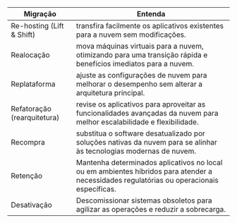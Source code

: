 
| Migração | Entenda |
| -----    | -----   |
| Re-hosting (Lift & Shift) | transfira facilmente os aplicativos existentes para a nuvem sem modificações. |
| Realocação | mova máquinas virtuais para a nuvem, otimizando para uma transição rápida e benefícios imediatos para a nuvem.|
| Replataforma| ajuste as configurações de nuvem para melhorar o desempenho sem alterar a arquitetura principal. |
| Refatoração (rearquitetura) | revise os aplicativos para aproveitar as funcionalidades avançadas da nuvem para melhor escalabilidade e flexibilidade. |
| Recompra | substitua o software desatualizado por soluções nativas da nuvem para se alinhar às tecnologias modernas de nuvem.|
| Retenção | Mantenha determinados aplicativos no local ou em ambientes híbridos para atender a necessidades regulatórias ou operacionais específicas. |
| Desativação | Descomissionar sistemas obsoletos para agilizar as operações e reduzir a sobrecarga. |
